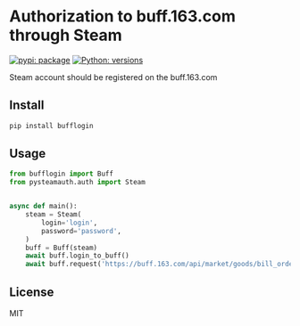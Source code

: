 # Authorization to buff.163.com through Steam

[![pypi: package](https://img.shields.io/badge/pypi-0.0.5-blue)](https://pypi.org/project/bufflogin/)
[![Python: versions](
https://img.shields.io/badge/python-3.7%20%7C%203.8%20%7C%203.9%20%7C%203.10-blue)]()

Steam account should be registered on the buff.163.com

## Install

```bash
pip install bufflogin
```

## Usage

```python
from bufflogin import Buff
from pysteamauth.auth import Steam


async def main():
    steam = Steam(
        login='login',
        password='password',
    )
    buff = Buff(steam)
    await buff.login_to_buff()
    await buff.request('https://buff.163.com/api/market/goods/bill_order?game=csgo&goods_id=200')
```

## License

MIT